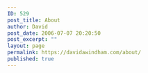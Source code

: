 ```yaml
---
ID: 529
post_title: About
author: David
post_date: 2006-07-07 20:20:50
post_excerpt: ""
layout: page
permalink: https://davidawindham.com/about/
published: true
---
```

